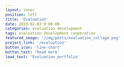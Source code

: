 ```yaml
---
layout: inner
position: left
title: 'Evaluation'
date: 2019-02-03 9:00:00
categories: evaluation development
tags: evaluation development cooperation
featured_image: '/img/posts/evaluation_collage.png'
project_link: '/evaluation'
button_icon: 'line-chart'
button_text: 'Read more'
lead_text: 'Evaluation portfolio'
---
```

